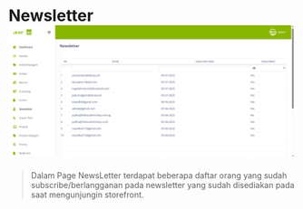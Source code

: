 # Newsletter ![](newsletter_cms.png)

> Dalam Page NewsLetter terdapat beberapa daftar orang yang sudah subscribe/berlangganan pada newsletter yang sudah disediakan pada saat mengunjungin storefront.